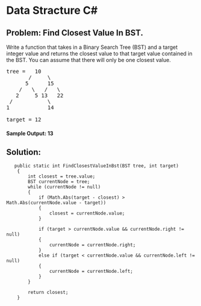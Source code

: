 # Data Stracture C#

## Problem: Find Closest Value In BST.

Write a function that takes in a Binary Search Tree (BST) and a target integer value and returns the closest value to that target value contained in the BST. 
You can assume that there will only be one closest value.

<pre><span class="CodeEditor-promptParameter">tree</span> =   10
       /     \
      5      15
    /   \   /   \
   2     5 13   22
 /           \
1            14

<span class="CodeEditor-promptParameter">target</span> = 12
</pre>

#### Sample Output: 13


## Solution: 


       public static int FindClosestValueInBst(BST tree, int target)
        {
            int closest = tree.value;
            BST currentNode = tree;
            while (currentNode != null)
            {
                if (Math.Abs(target - closest) > Math.Abs(currentNode.value - target))
                {
                    closest = currentNode.value;
                }

                if (target > currentNode.value && currentNode.right != null)
                {
                    currentNode = currentNode.right;
                }
                else if (target < currentNode.value && currentNode.left != null)
                {
                    currentNode = currentNode.left;
                }
            }
            
            return closest; 
        }
